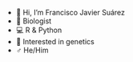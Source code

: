 - 👋 Hi, I’m Francisco Javier Suárez
- 🌱 Biologist 
- 💻 R & Python
- 💭 Interested in genetics
- ♂️ He/Him
